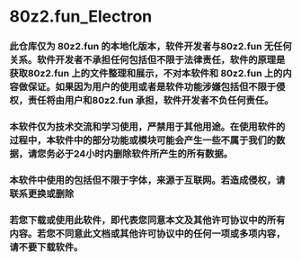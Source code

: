 # 80z2.fun_Electron
### 此仓库仅为 80z2.fun 的本地化版本，软件开发者与80z2.fun 无任何关系。软件开发者不承担任何包括但不限于法律责任，软件的原理是获取80z2.fun 上的文件整理和展示，不对本软件和 80z2.fun 上的内容做保证。如果因为用户的使用或者是软件功能涉嫌包括但不限于侵权，责任将由用户和80z2.fun 承担，软件开发者不负任何责任。   

### 本软件仅为技术交流和学习使用，严禁用于其他用途。在使用软件的过程中，本软件中的部分功能或模块可能会产生一些不属于我们的数据，请您务必于24小时内删除软件所产生的所有数据。   

### 本软件中使用的包括但不限于字体，来源于互联网。若造成侵权，请联系更换或删除

### 若您下载或使用此软件，即代表您同意本文及其他许可协议中的所有内容。若您不同意此文档或其他许可协议中的任何一项或多项内容，请不要下载软件。
